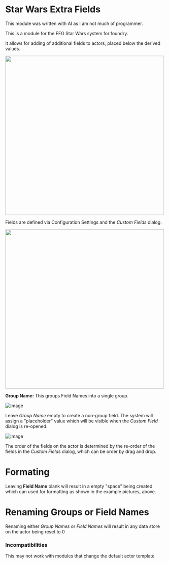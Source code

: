 # Star Wars Extra Fields
This module was written with AI as I am not much of programmer.

This is a module for the FFG Star Wars system for foundry. 

It allows for adding of additional fields to actors, placed below the derived values.

<img src="https://github.com/user-attachments/assets/91f36c04-50cc-4a4a-b932-68ba08b000de" width="500">

Fields are defined via Configuration Settings and the _Custom Fields_ dialog.

<img src="https://github.com/user-attachments/assets/efb248ea-dd9e-4fd0-b7c9-563229111147" width="500">

**Group Name:**
This groups Field Names into a single group.

![image](https://github.com/user-attachments/assets/4dc2b168-be8c-4ccb-b741-befe542cba39)

Leave _Group Name_ empty to create a non-group field. The system will assign a "placeholder" value which will be visible when the _Custom Field_ dialog is re-opened.

![image](https://github.com/user-attachments/assets/9dba1a15-3fce-46f1-91bf-d41b617f895d)

The order of the fields on the actor is determined by the re-order of the fields in the _Custom Fields_ dialog, which can be order by drag and drop.

# Formating

Leaving **Field Name** blank will result in a empty "space" being created which can used for formatting as shown in the example pictures, above.

# Renaming Groups or Field Names
Renaming either _Group Names_ or _Field Names_ will result in any data store on the actor being reset to 0

### Incompatibilities
This may not work with modules that change the default actor template
